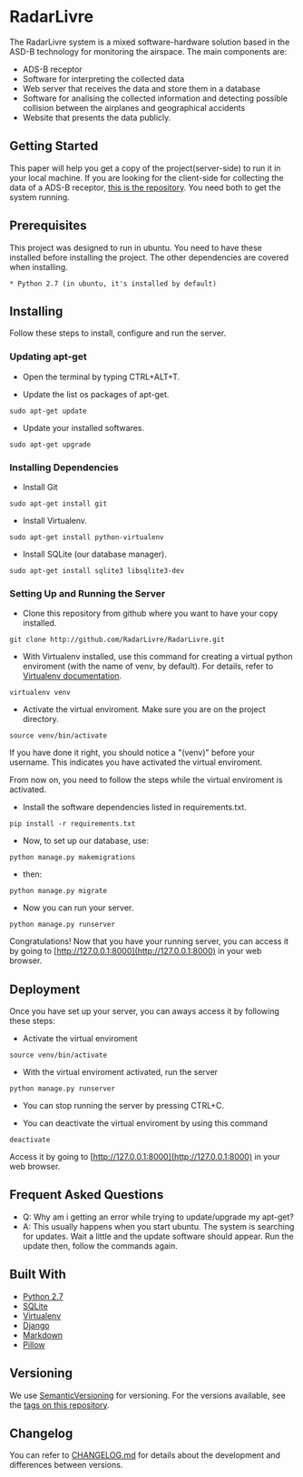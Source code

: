 # RadarLivre

The RadarLivre system is a mixed software-hardware solution based in the ASD-B technology for monitoring the airspace. The main components are: 

* ADS-B receptor
* Software for interpreting the collected data
* Web server that receives the data and store them in a database
* Software for analising the collected information and detecting possible collision between the airplanes and geographical accidents
* Website that presents the data publicly.

## Getting Started

This paper will help you get a copy of the project(server-side) to run it in your local machine. If you are looking for the client-side for collecting the data of a ADS-B receptor, [this is the repository](https://github.com/RadarLivre/RadarLivreCollector). You need both to get the system running.

## Prerequisites

This project was designed to run in ubuntu.
You need to have these installed before installing the project.
The other dependencies are covered when installing.

```
* Python 2.7 (in ubuntu, it's installed by default)
```

## Installing

Follow these steps to install, configure and run the server.

### Updating apt-get

* Open the terminal by typing CTRL+ALT+T.

* Update the list os packages of apt-get.

```
sudo apt-get update
```

* Update your installed softwares.

```
sudo apt-get upgrade
```

### Installing Dependencies

* Install Git

```
sudo apt-get install git
```

* Install Virtualenv.

```
sudo apt-get install python-virtualenv
```

* Install SQLite (our database manager).

```
sudo apt-get install sqlite3 libsqlite3-dev
```

### Setting Up and Running the Server

* Clone this repository from github where you want to have your copy installed.

```
git clone http://github.com/RadarLivre/RadarLivre.git
```

* With Virtualenv installed, use this command for creating a virtual python enviroment (with the name of venv, by default). For details, refer to [Virtualenv documentation](https://virtualenv.pypa.io/en/stable/).

```
virtualenv venv
```

* Activate the virtual enviroment. Make sure you are on the project directory. 

```
source venv/bin/activate
```

If you have done it right, you should notice a "(venv)" before your username. This indicates you have activated the virtual enviroment.

From now on, you need to follow the steps while the virtual enviroment is activated.

* Install the software dependencies listed in requirements.txt.

```
pip install -r requirements.txt
```

* Now, to set up our database, use:

```
python manage.py makemigrations
```

* then:

```
python manage.py migrate
```

* Now you can run your server.

```
python manage.py runserver
```

Congratulations! Now that you have your running server, you can access it by going to [http://127.0.0.1:8000](http://127.0.0.1:8000) in your web browser.

<!--
## Running the tests TODO

Explain how to run the automated tests for this system

### Break down into end to end tests

Explain what these tests test and why

```
Give an example
```

### And coding style tests

Explain what these tests test and why

```
Give an example
```
-->

## Deployment

Once you have set up your server, you can aways access it by following these steps:

* Activate the virtual enviroment

```
source venv/bin/activate
```

* With the virtual enviroment activated, run the server

```
python manage.py runserver
```

* You can stop running the server by pressing CTRL+C.

* You can deactivate the virtual enviroment by using this command

```
deactivate
```

Access it by going to [http://127.0.0.1:8000](http://127.0.0.1:8000) in your web browser.

## Frequent Asked Questions

* Q: Why am i getting an error while trying to update/upgrade my apt-get?
* A: This usually happens when you start ubuntu. The system is searching for updates. Wait a little and the update software should appear. Run the update then, follow the commands again.


## Built With

* [Python 2.7](https://www.python.org/)
* [SQLite](https://www.sqlite.org/)
* [Virtualenv](https://virtualenv.pypa.io/en/stable/)
* [Django](https://www.python.org/)
* [Markdown](https://daringfireball.net/projects/markdown/)
* [Pillow](https://python-pillow.org/)


## Versioning

We use [SemanticVersioning](http://semver.org/) for versioning. For the versions available, see the [tags on this repository](https://github.com/RadarLivre/RadarLivre/tags).

## Changelog

You can refer to [CHANGELOG.md](https://github.com/RadarLivre/RadarLivre/blob/master/CHANGELOG.md) for details about the development and differences between versions.

<!-- Won't be displayed

<div style="text-align:center">
  <img src="https://raw.githubusercontent.com/RadarLivre/RadarLivre/master/radarlivre_website/static/website/img/icon.ico" width="256">
</div>

# O Sistema Radar Livre

O sistema de monitoramento aéreo Radar Livre é uma solução mista de hadware e software baseada na tecnologia ADS-B. Seus principais componentes são: um aparelho receptor de mensagens ADS-B, um software capaz de interpretar os dados coletados, um servidor web que recebe os dados e armazena em um banco de dados, um software capaz de analisar as informações coletadas e detectar possíveis conflitos entre trajetórias de aeronaves e entre aeronaves e acidentes geográficos, além de um site que disponibiliza os dados publicamente.

# Coleta de mensagens ADS-B

O aparelho coletor de mensagens ADS-B é um componente simples, que pode ser instalado e configurado facilmente. É composto por uma antena pequena e um receptor que pode ser conectado a uma porta USB de qualquer computador. Para o tratamento das mensagens recebidas é necessário um software específico. As aplicações disponíveis atualmente para o reconhecimento das mensagens ADS-B são em sua maioria privadas e para o sistema operacional Windows, o que gera uma dependência da plataforma e um alto custo de instalação. O sistema Radar livre conta com seu próprio software de coleta, uma aplicação de código fonte aberto implementada sobre a plataforma linux pela equipe do projeto na UFC. A aplicação interpreta as mensagens e extrai informações como identificação, posicionamento, velocidade e altitude, armazenando-os em um banco de dados local. Posteriormente, os dados são enviados a um servidor web.

# Servidor web e site

Após serem coletados, os dados são enviados a um servidor web, que armazena-os em um banco de dados que pode ser acessado para análise das informações obtidas das aeronaves. Esses dados serão disponibilisados em um site de acesso livre e gratuito, onde aeronaves serão representadas graficamente, mostrando sua posição e outras informações. Essa interface web também foi implementada pela equipe do projeto na UFC em Quixadá e resultou num Trabalho de Conclusão de Curso (TCC).

# Componentes em produção

Encontram-se em desenvolvimento a versão do software coletor para Android e o Software de Análise de Colisão. O software coletor para Android permitirá o uso de plataformas mais leves e baratas para a implantação das estações coletoras e está sendo desenvolvido também na forma de um Trabalho de Conclusão de Curso. Já o Software de Análise de Colisão está sendo implementado pelo autor deste artigo como projeto de Iniciação Científica.

# Software de Análise de Colisão

Uma das principais falhas do sistema de monitoramento aéreo atual é o atraso na atualização do posicionamento das aeronaves que gera um grande intervalo entre a identificação da possível colisão e o alerta aos pilotos das aeronaves envolvidas. Além disso, o sistema não prevê possíveis colisões contra acidentes geográficos. A Tecnologia ADS-B diminui substancialmente o tempo de atualização do posicionamento dos aviões, tornando o sistema bem mais seguro e confiável.

Com o objetivo de otimizar a prevensão contra colisões, o sistema Radar Livre disponibilizará um software que utiliza os dados coletados em tempo real para análise e verificação de possíveis conflitos entre rotas de aeronaves e entre rotas de aeronaves e acidentes geográficos. A aplicação, que está em fase de desenvolvimento, funcionará na plataforma linux e terá código fonte aberto. Portanto, poderá ser utilizada livremente, especialmente por torres de controle para auxiliar no monitoramento aéreo.

# Conclusão

O projeto Radar Livre, com seus componentes simples e acessíveis, permitirá que o sistema de monitoramento aéreo brasileiro acompanhe as melhorias que estão acontecendo nos sistemas norte americanos com a adoção do método de monitoramento ADS-B. Apesar de ainda estar em fase de desenvolvimento, o sistema já disponibiliza as funcionalidades de coleta, armazenamento e apresentação em funciomaneto, e prevê uma versão do Software Coletor para a plataforma Android e um Software de Análise de Colisão. O site está disponível em <a href="http://www.radarlivre.com">www.radarlivre.com</a>. Os softwares já produzidos estão neste repositório e podem ser baixados e configurados facilmente em qualquer máquina com plataforma linux. Para a instalação, consulte nosso manual em <a href="https://docs.google.com/document/d/1ipKDKALwp97XyFSJrwYT17DriH22y-IMSrwTwS7odJA/edit?usp=sharing">Manual de Instalação</a>.

-->